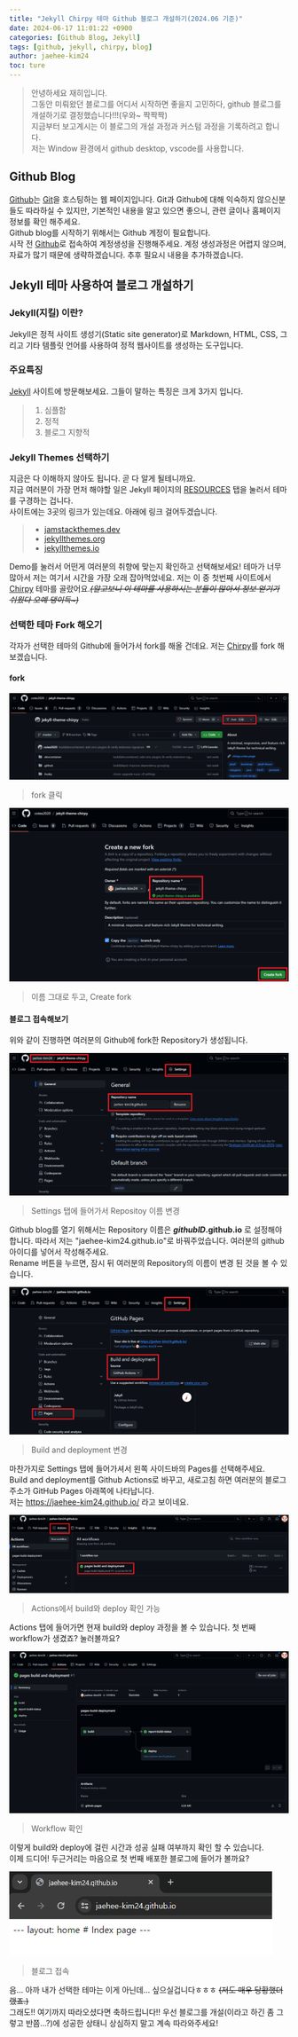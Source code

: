 ```yaml
---
title: "Jekyll Chirpy 테마 Github 블로그 개설하기(2024.06 기준)"
date: 2024-06-17 11:01:22 +0900
categories: [Github Blog, Jekyll]
tags: [github, jekyll, chirpy, blog]
author: jaehee-kim24
toc: ture
---
```

>안녕하세요 재히입니다.  
그동안 미뤄왔던 블로그를 어디서 시작하면 좋을지 고민하다, github 블로그를 개설하기로 결정했습니다!!!(우와~ 짝짝짝)  
지금부터 보고계시는 이 블로그의 개설 과정과 커스텀 과정을 기록하려고 합니다.  
저는 Window 환경에서 github desktop, vscode를 사용합니다.

## Github Blog
[Github](https://github.com/ "Github 링크")는 [Git](https://www.git-scm.com/ "Git 링크")을 호스팅하는 웹 페이지입니다. Git과 Github에 대해 익숙하지 않으신분들도 따라하실 수 있지만, 기본적인 내용을 알고 있으면 좋으니, 관련 글이나 홈페이지 정보를 확인 해주세요.  
Github blog를 시작하기 위해서는 Github 계정이 필요합니다.  
시작 전 [Github](https://github.com/ "Github 링크")로 접속하여 계정생성을 진행해주세요. 계정 생성과정은 어렵지 않으며, 자료가 많기 때문에 생략하겠습니다. 추후 필요시 내용을 추가하겠습니다.

## Jekyll 테마 사용하여 블로그 개설하기

### Jekyll(지킬) 이란?
Jekyll은 정적 사이트 생성기(Static site generator)로 Markdown, HTML, CSS, 그리고 기타 템플릿 언어를 사용하여 정적 웹사이트를 생성하는 도구입니다.  
### 주요특징
[Jekyll](https://jekyllrb-ko.github.io/ "Jekyll 링크") 사이트에 방문해보세요. 그들이 말하는 특징은 크게 3가지 입니다.
> 1. 심플함
> 2. 정적
> 3. 블로그 지향적  

### Jekyll Themes 선택하기
지금은 다 이해하지 않아도 됩니다. 곧 다 알게 될테니까요.  
지금 여러분이 가장 먼저 해야할 일은 Jekyll 페이지의 [RESOURCES](https://jekyllrb-ko.github.io/resources/) 탭을 눌러서 테마를 구경하는 겁니다.  
사이트에는 3곳의 링크가 있는데요. 아래에 링크 걸어두겠습니다.
> - [jamstackthemes.dev](https://jamstackthemes.dev/ssg/jekyll/)
> - [jekyllthemes.org](http://jekyllthemes.org/)
> - [jekyllthemes.io](https://jekyllthemes.io/)

Demo를 눌러서 어떤게 여러분의 취향에 맞는지 확인하고 선택해보세요! 테마가 너무 많아서 저는 여기서 시간을 가장 오래 잡아먹었네요. 저는 이 중 첫번째 사이트에서 [Chirpy](https://jamstackthemes.dev/demo/theme/jekyll-theme-chirpy/ "Chirpy Demo") 테마를 골랐어요.~~_(알고보니 이 테마를 사용하시는 분들이 많아서 정보 얻기가 쉬웠다 오예 댕이득~)_~~  

### 선택한 테마 Fork 해오기
각자가 선택한 테마의 Github에 들어가서 fork를 해올 건데요. 저는 [Chirpy](https://github.com/cotes2020/jekyll-theme-chirpy/ "Chirpy Github")를 fork 해보겠습니다.  
#### fork
![fork 클릭  ](../assets/img/2024-06-17-open_github_blog/1.png)  
> fork 클릭  

![이름 그대로 두고, Create fork](../assets/img/2024-06-17-open_github_blog/2.png)  
> 이름 그대로 두고, Create fork  

#### 블로그 접속해보기
위와 같이 진행하면 여러분의 Github에 fork한 Repository가 생성됩니다.  

![Repositoy 이름 변경](../assets/img/2024-06-17-open_github_blog/3.png)  
>  Settings 탭에 들어가서 Repositoy 이름 변경

Github blog를 열기 위해서는 Repository 이름은 **_githubID_.github.io** 로 설정해야합니다. 따라서 저는 "jaehee-kim24.github.io"로 바꿔주었습니다. 여러분의 github 아이디를 넣어서 작성해주세요.    
Rename 버튼을 누르면, 잠시 뒤 여러분의 Repository의 이름이 변경 된 것을 볼 수 있습니다.  


![Build and deployment 변경](../assets/img/2024-06-17-open_github_blog/4.png)  
>  Build and deployment 변경  

마찬가지로 Settings 탭에 들어가셔서 왼쪽 사이드바의 Pages를 선택해주세요.  
Build and deployment를 Github Actions로 바꾸고, 새로고침 하면 여러분의 블로그 주소가 GitHub Pages 아래쪽에 나타납니다.  
저는 https://jaehee-kim24.github.io/ 라고 보이네요.  

![Actions에서 build와 deploy 확인 가능](../assets/img/2024-06-17-open_github_blog/5.png)  
>  Actions에서 build와 deploy 확인 가능

Actions 탭에 들어가면 현재 build와 deploy 과정을 볼 수 있습니다. 첫 번째 workflow가 생겼죠? 눌러볼까요?  

![Workflow 확인](../assets/img/2024-06-17-open_github_blog/6.png)  
>  Workflow 확인

이렇게 build와 deploy에 걸린 시간과 성공 실패 여부까지 확인 할 수 있습니다.  
이제 드디어! 두근거리는 마음으로 첫 번째 배포한 블로그에 들어가 볼까요?  

![블로그 접속](../assets/img/2024-06-17-open_github_blog/7.png)  
>  블로그 접속

음... 아까 내가 선택한 테마는 이게 아닌데... 싶으실겁니다ㅎㅎㅎ
~~(저도 매우 당황했더랬죠.)~~  
그래도!! 여기까지 따라오셨다면 축하드립니다!! 우선 블로그를 개설(이라고 하긴 좀 그렇고 반쯤...?)에 성공한 상태니 상심하지 말고 계속 따라와주세요!